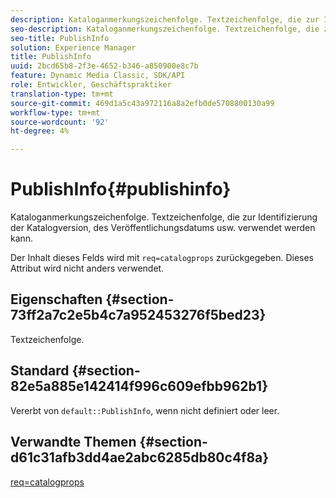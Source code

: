 ```yaml
---
description: Kataloganmerkungszeichenfolge. Textzeichenfolge, die zur Identifizierung der Katalogversion, des Veröffentlichungsdatums usw. verwendet werden kann.
seo-description: Kataloganmerkungszeichenfolge. Textzeichenfolge, die zur Identifizierung der Katalogversion, des Veröffentlichungsdatums usw. verwendet werden kann.
seo-title: PublishInfo
solution: Experience Manager
title: PublishInfo
uuid: 2bcd65b8-2f3e-4652-b346-a850900e8c7b
feature: Dynamic Media Classic, SDK/API
role: Entwickler, Geschäftspraktiker
translation-type: tm+mt
source-git-commit: 469d1a5c43a972116a8a2efb0de5708800130a99
workflow-type: tm+mt
source-wordcount: '92'
ht-degree: 4%

---
```



# PublishInfo{#publishinfo}

Kataloganmerkungszeichenfolge. Textzeichenfolge, die zur Identifizierung der Katalogversion, des Veröffentlichungsdatums usw. verwendet werden kann.

Der Inhalt dieses Felds wird mit `req=catalogprops` zurückgegeben. Dieses Attribut wird nicht anders verwendet.

## Eigenschaften {#section-73ff2a7c2e5b4c7a952453276f5bed23}

Textzeichenfolge.

## Standard {#section-82e5a885e142414f996c609efbb962b1}

Vererbt von `default::PublishInfo`, wenn nicht definiert oder leer.

## Verwandte Themen {#section-d61c31afb3dd4ae2abc6285db80c4f8a}

[req=catalogprops](../../../../../is-api/http-ref/image-serving-api-ref/c-http-protocol-reference/c-command-reference/r-req/r-catalogprops.md#reference-d7f7438291dd44a1afb6963155625426)
